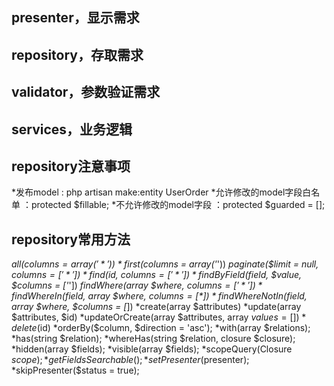 ## presenter，显示需求
## repository，存取需求
## validator，参数验证需求
## services，业务逻辑

## repository注意事项
*发布model : php artisan make:entity UserOrder
*允许修改的model字段白名单 ：protected $fillable;
*不允许修改的model字段 ：protected $guarded = [];

## repository常用方法
*all($columns = array('*'))
*first($columns = array('*'))
*paginate($limit = null, $columns = ['*'])
*find($id, $columns = ['*'])
*findByField($field, $value, $columns = ['*'])
*findWhere(array $where, $columns = ['*'])
*findWhereIn($field, array $where, $columns = [*])
*findWhereNotIn($field, array $where, $columns = [*])
*create(array $attributes)
*update(array $attributes, $id)
*updateOrCreate(array $attributes, array $values = [])
*delete($id)
*orderBy($column, $direction = 'asc');
*with(array $relations);
*has(string $relation);
*whereHas(string $relation, closure $closure);
*hidden(array $fields);
*visible(array $fields);
*scopeQuery(Closure $scope);
*getFieldsSearchable();
*setPresenter($presenter);
*skipPresenter($status = true);